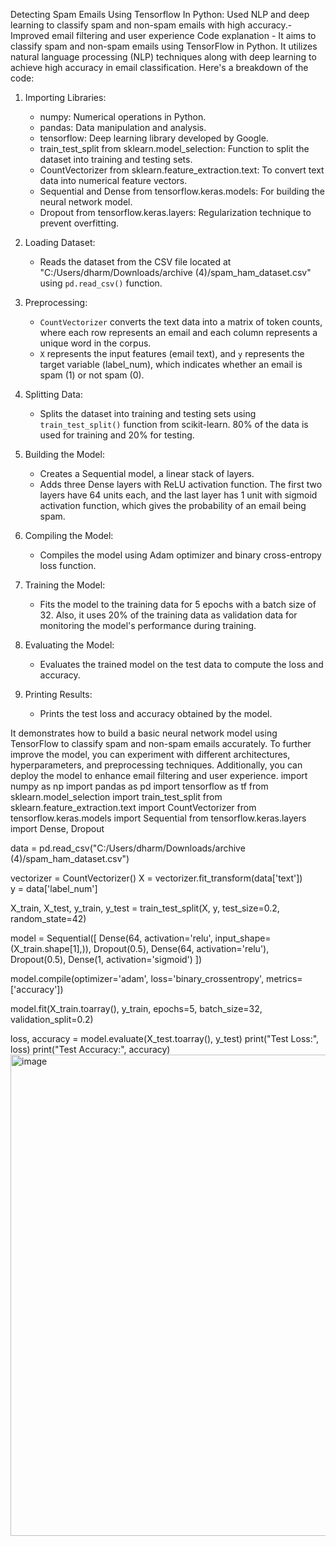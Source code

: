Detecting Spam Emails Using Tensorflow In Python:
 Used NLP and deep learning to classify spam and non-spam emails with high accuracy.- Improved email filtering and user experience
Code explanation - 
It aims to classify spam and non-spam emails using TensorFlow in Python. It utilizes natural language processing (NLP) techniques along with deep learning to achieve high accuracy in email classification. Here's a breakdown of the code:

1. Importing Libraries:
    - numpy: Numerical operations in Python.
    - pandas: Data manipulation and analysis.
    - tensorflow: Deep learning library developed by Google.
    - train_test_split from sklearn.model_selection: Function to split the dataset into training and testing sets.
    - CountVectorizer from sklearn.feature_extraction.text: To convert text data into numerical feature vectors.
    - Sequential and Dense from tensorflow.keras.models: For building the neural network model.
    - Dropout from tensorflow.keras.layers: Regularization technique to prevent overfitting.

2. Loading Dataset:
    - Reads the dataset from the CSV file located at "C:/Users/dharm/Downloads/archive (4)/spam_ham_dataset.csv" using `pd.read_csv()` function.

3. Preprocessing:
    - `CountVectorizer` converts the text data into a matrix of token counts, where each row represents an email and each column represents a unique word in the corpus.
    - `X` represents the input features (email text), and `y` represents the target variable (label_num), which indicates whether an email is spam (1) or not spam (0).

4. Splitting Data:
    - Splits the dataset into training and testing sets using `train_test_split()` function from scikit-learn. 80% of the data is used for training and 20% for testing.

5. Building the Model:
    - Creates a Sequential model, a linear stack of layers.
    - Adds three Dense layers with ReLU activation function. The first two layers have 64 units each, and the last layer has 1 unit with sigmoid activation function, which gives the probability of an email being spam.

6. Compiling the Model:
    - Compiles the model using Adam optimizer and binary cross-entropy loss function.

7. Training the Model:
    - Fits the model to the training data for 5 epochs with a batch size of 32. Also, it uses 20% of the training data as validation data for monitoring the model's performance during training.

8. Evaluating the Model:
    - Evaluates the trained model on the test data to compute the loss and accuracy.

9. Printing Results:
    - Prints the test loss and accuracy obtained by the model.

It demonstrates how to build a basic neural network model using TensorFlow to classify spam and non-spam emails accurately. To further improve the model, you can experiment with different architectures, hyperparameters, and preprocessing techniques. Additionally, you can deploy the model to enhance email filtering and user experience.
import numpy as np
import pandas as pd
import tensorflow as tf
from sklearn.model_selection import train_test_split
from sklearn.feature_extraction.text import CountVectorizer
from tensorflow.keras.models import Sequential
from tensorflow.keras.layers import Dense, Dropout

data = pd.read_csv("C:/Users/dharm/Downloads/archive (4)/spam_ham_dataset.csv")

vectorizer = CountVectorizer()
X = vectorizer.fit_transform(data['text'])  
y = data['label_num'] 

X_train, X_test, y_train, y_test = train_test_split(X, y, test_size=0.2, random_state=42)

model = Sequential([
    Dense(64, activation='relu', input_shape=(X_train.shape[1],)),
    Dropout(0.5),
    Dense(64, activation='relu'),
    Dropout(0.5),
    Dense(1, activation='sigmoid')
])

model.compile(optimizer='adam',
              loss='binary_crossentropy',
              metrics=['accuracy'])

model.fit(X_train.toarray(), y_train, epochs=5, batch_size=32, validation_split=0.2)

loss, accuracy = model.evaluate(X_test.toarray(), y_test)
print("Test Loss:", loss)
print("Test Accuracy:", accuracy)
<img width="770" alt="image" src="https://github.com/DSTAR15/DKT_Project1/assets/128448451/f31ffc1a-15c2-404c-bcaa-e481b8ce82c3">

